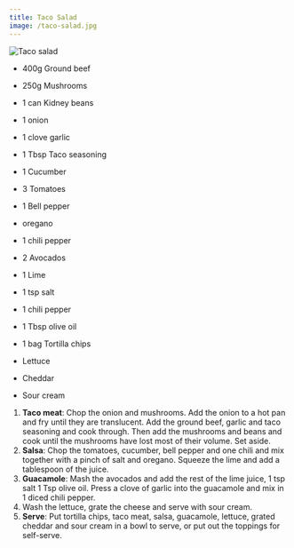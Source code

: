 ```yaml
---
title: Taco Salad
image: /taco-salad.jpg
---
```



![Taco salad](/taco-salad.jpg)

* 400g Ground beef
* 250g Mushrooms
* 1 can Kidney beans
* 1 onion
* 1 clove garlic
* 1 Tbsp Taco seasoning

* 1 Cucumber
* 3 Tomatoes
* 1 Bell pepper
* oregano
* 1 chili pepper

* 2 Avocados
* 1 Lime
* 1 tsp salt
* 1 chili pepper
* 1 Tbsp olive oil

* 1 bag Tortilla chips
* Lettuce
* Cheddar
* Sour cream

1. **Taco meat**: Chop the onion and mushrooms. Add the onion to a hot pan and fry until they are translucent. Add the ground beef, garlic and taco seasoning and cook through. Then add the mushrooms and beans and cook until the mushrooms have lost most of their volume. Set aside.
2. **Salsa**: Chop the tomatoes, cucumber, bell pepper and one chili and mix together with a pinch of salt and oregano. Squeeze the lime and add a tablespoon of the juice.
3. **Guacamole**: Mash the avocados and add the rest of the lime juice, 1 tsp salt 1 Tsp olive oil. Press a clove of garlic into the guacamole and mix in 1 diced chili pepper.
4. Wash the lettuce, grate the cheese and serve with sour cream.
4. **Serve**: Put tortilla chips, taco meat, salsa, guacamole, lettuce, grated cheddar and sour cream in a bowl to serve, or put out the toppings for self-serve.